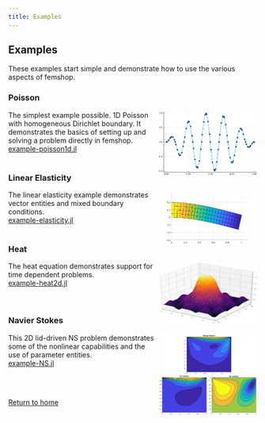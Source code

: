```yaml
---
title: Examples
---
```


## Examples

These examples start simple and demonstrate how to use the various aspects of femshop.

<style>
img {float: right;}
</style>
<h3>Poisson</h3> 
<p> <img src="images/poisson1d.png" alt="poisson1d" width="200">
The simplest example possible. 1D Poisson with homogeneous Dirichlet boundary. It demonstrates the basics of setting up and solving a problem directly in femshop.
<br><a href="https://github.com/paralab/femshop/blob/master/femshop/examples/example-poisson1d.jl">example-poisson1d.jl</a>
<br>
<br>
</p>

<h3>Linear Elasticity</h3>
<p> <img src="images/elasticity.png" alt="elasticity" width="200">
The linear elasticity example demonstrates vector entities and mixed boundary conditions.
<br><a href="https://github.com/paralab/femshop/blob/master/femshop/examples/example-elasticity.jl">example-elasticity.jl</a>
<br>
<br>
</p>

<h3>Heat</h3>
<p> <img src="images/heat.png" alt="heat" width="200">
The heat equation demonstrates support for time dependent problems.
<br><a href="https://github.com/paralab/femshop/blob/master/femshop/examples/example-heat2d.jl">example-heat2d.jl</a>
<br> 
<br> 
<br>
</p>

<h3>Navier Stokes</h3>
<p> <img src="images/NS.png" alt="NS" width="200">
This 2D lid-driven NS problem demonstrates some of the nonlinear capabilities and the use of parameter entities.
<br><a href="https://github.com/paralab/femshop/blob/master/femshop/examples/example-NS.jl">example-NS.jl</a>
</p>

<br>
<br>
<p>
<a href="https://paralab.github.io/femshop">Return to home</a>
</p>